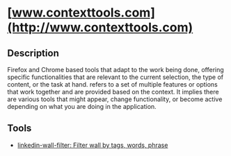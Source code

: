 # [www.contexttools.com](http://www.contexttools.com)


## Description

Firefox and Chrome based tools that adapt to the work being done, offering specific functionalities that are relevant to the current selection, the type of content, or the task at hand.
refers to a set of multiple features or options that work together and are provided based on the context. It implies there are various tools that might appear, change functionality, or become active depending on what you are doing in the application.

## Tools

+ [linkedin-wall-filter: Filter wall by tags, words, phrase](https://github.com/contexttools/linkedin-wall-filter/)

